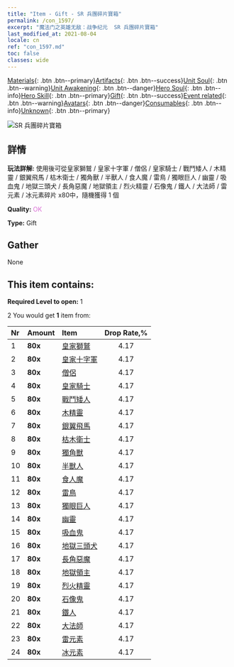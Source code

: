```yaml
---
title: "Item - Gift - SR 兵團碎片寶箱"
permalink: /con_1597/
excerpt: "魔法门之英雄无敌：战争纪元  SR 兵團碎片寶箱"
last_modified_at: 2021-08-04
locale: cn
ref: "con_1597.md"
toc: false
classes: wide
---
```

 [Materials](/ItemsCN/){: .btn .btn--primary}[Artifacts](/ItemsCN/Artifacts/){: .btn .btn--success}[Unit Soul](/ItemsCN/UnitSoul/){: .btn .btn--warning}[Unit Awakening](/ItemsCN/UnitAwakening/){: .btn .btn--danger}[Hero Soul](/ItemsCN/HeroSoul/){: .btn .btn--info}[Hero Skill](/ItemsCN/HeroSkill/){: .btn .btn--primary}[Gift](/ItemsCN/Gift/){: .btn .btn--success}[Event related](/ItemsCN/Events/){: .btn .btn--warning}[Avatars](/ItemsCN/Avatars/){: .btn .btn--danger}[Consumables](/ItemsCN/Consumables/){: .btn .btn--info}[Unknown](/ItemsCN/Unknown/){: .btn .btn--primary}

 ![SR 兵團碎片寶箱](/images/t/i_907209.png)

## 詳情
 **玩法詳解:** 使用後可從皇家獅鷲 / 皇家十字軍 / 僧侶 / 皇家騎士 / 戰鬥矮人 / 木精靈 / 銀翼飛馬 / 枯木衛士 / 獨角獸 / 半獸人 / 食人魔 / 雷鳥 / 獨眼巨人 / 幽靈 / 吸血鬼 / 地獄三頭犬 / 長角惡魔 / 地獄領主 / 烈火精靈 / 石像鬼 / 鐵人 / 大法師 / 雷元素 / 冰元素碎片 x80中，隨機獲得 1 個

 **Quality:** <span style="color: #DA70D6">OK</span>

 **Type:** Gift

## Gather

  None

## This item contains:

 **Required Level to open:** 1

 2 You would get **1** item  from:

  | Nr | Amount |     Item    | Drop Rate,% |
  |:---|:-------|:------------|:---------:|
  | 1 |  **80x** | [皇家獅鷲](/cn/Items/unt_192/) | 4.17 | 
  | 2 |  **80x** | [皇家十字軍](/cn/Items/unt_193/) | 4.17 | 
  | 3 |  **80x** | [僧侶](/cn/Items/unt_194/) | 4.17 | 
  | 4 |  **80x** | [皇家騎士](/cn/Items/unt_195/) | 4.17 | 
  | 5 |  **80x** | [戰鬥矮人](/cn/Items/unt_200/) | 4.17 | 
  | 6 |  **80x** | [木精靈](/cn/Items/unt_201/) | 4.17 | 
  | 7 |  **80x** | [銀翼飛馬](/cn/Items/unt_202/) | 4.17 | 
  | 8 |  **80x** | [枯木衛士](/cn/Items/unt_203/) | 4.17 | 
  | 9 |  **80x** | [獨角獸](/cn/Items/unt_204/) | 4.17 | 
  | 10 |  **80x** | [半獸人](/cn/Items/unt_219/) | 4.17 | 
  | 11 |  **80x** | [食人魔](/cn/Items/unt_220/) | 4.17 | 
  | 12 |  **80x** | [雷鳥](/cn/Items/unt_221/) | 4.17 | 
  | 13 |  **80x** | [獨眼巨人](/cn/Items/unt_222/) | 4.17 | 
  | 14 |  **80x** | [幽靈](/cn/Items/unt_210/) | 4.17 | 
  | 15 |  **80x** | [吸血鬼](/cn/Items/unt_211/) | 4.17 | 
  | 16 |  **80x** | [地獄三頭犬](/cn/Items/unt_228/) | 4.17 | 
  | 17 |  **80x** | [長角惡魔](/cn/Items/unt_229/) | 4.17 | 
  | 18 |  **80x** | [地獄領主](/cn/Items/unt_230/) | 4.17 | 
  | 19 |  **80x** | [烈火精靈](/cn/Items/unt_231/) | 4.17 | 
  | 20 |  **80x** | [石像鬼](/cn/Items/unt_236/) | 4.17 | 
  | 21 |  **80x** | [鐵人](/cn/Items/unt_237/) | 4.17 | 
  | 22 |  **80x** | [大法師](/cn/Items/unt_238/) | 4.17 | 
  | 23 |  **80x** | [雷元素](/cn/Items/unt_263/) | 4.17 | 
  | 24 |  **80x** | [冰元素](/cn/Items/unt_264/) | 4.17 | 
